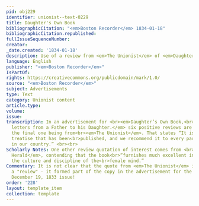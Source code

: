 ```yaml
---
pid: obj229
identifier: unionist--text-0229
title: Daughter's Own Book
bibliographicCitation: "<em>Boston Recorder</em> 1834-01-18"
bibliographicCitation.republished: 
fullIssueSequenceNumber: 
creator: 
_date.created: '1834-01-18'
description: Use of a review from <em>The Unionist</em> of <em>Daughter's Own Book</em>
language: English
publisher: "<em>Boston Recorder</em>"
IsPartOf: 
rights: https://creativecommons.org/publicdomain/mark/1.0/
source: "<em>Boston Recorder</em>"
subject: Advertisements
type: Text
category: Unionist content
article.type: 
volume: 
issue: 
transcription: In an advertisement for <br><em>Daughter’s Own Book,<br>comprising
  letters from a Father to his Daughter.</em> six positive reviews are cited, including
  the final one being from<br><em>The Unionist</em>. That states “It is the most valuable
  treatise that has been<br>published, and we recommend it to every parent and daughter
  in our country.” <br><br>
Scholarly Notes: One other review quotation of interest comes from <br><em>Zion’s
  Herald</em>, contending that the book<br>“furnishes much excellent instruction on
  the culture and discipline of the<br>female mind.”
Commentary: It is not clear that the quote from <em>The Unionist</em> is really from
  a "review" - it formed part of the copy in the advertisement for the book in the
  December 19, 1833 issue!
order: '228'
layout: template_item
collection: template
---
```

